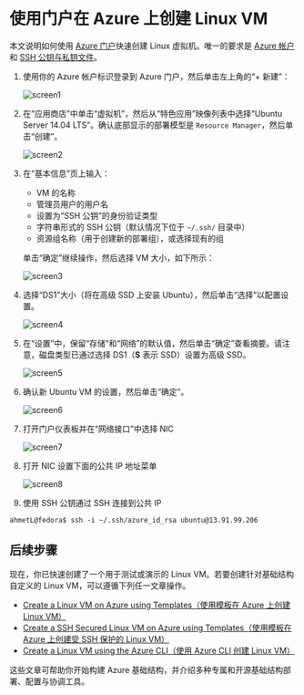 <properties
    pageTitle="使用 Azure 门户创建 Linux VM | Azure"
    description="使用 Azure 门户创建 Linux VM。"
    services="virtual-machines-linux"
    documentationCenter=""
    authors="vlivech"
    manager="timlt"
    editor=""
    tags="azure-resource-manager"
/>

<tags
	ms.service="virtual-machines-linux"
	ms.date="04/12/2016"
	wacn.date=""/>

# 使用门户在 Azure 上创建 Linux VM

本文说明如何使用 [Azure 门户](https://portal.azure.cn/)快速创建 Linux 虚拟机。唯一的要求是 [Azure 帐户](/pricing/1rmb-trial/)和 [SSH 公钥与私钥文件](/documentation/articles/virtual-machines-linux-mac-create-ssh-keys)。


1. 使用你的 Azure 帐户标识登录到 Azure 门户，然后单击左上角的“+ 新建”：

    ![screen1](../media/virtual-machines-linux-quick-create-portal/screen1.png)

2. 在“应用商店”中单击“虚拟机”，然后从“特色应用”映像列表中选择“Ubuntu Server 14.04 LTS”。确认底部显示的部署模型是 `Resource Manager`，然后单击“创建”。

    ![screen2](../media/virtual-machines-linux-quick-create-portal/screen2.png)

3. 在“基本信息”页上输入：
    - VM 的名称
    - 管理员用户的用户名
    - 设置为“SSH 公钥”的身份验证类型
    - 字符串形式的 SSH 公钥（默认情况下位于 `~/.ssh/` 目录中）
    - 资源组名称（用于创建新的部署组），或选择现有的组

    单击“确定”继续操作，然后选择 VM 大小，如下所示：

    ![screen3](../media/virtual-machines-linux-quick-create-portal/screen3.png)

4. 选择“DS1”大小（将在高级 SSD 上安装 Ubuntu），然后单击“选择”以配置设置。

    ![screen4](../media/virtual-machines-linux-quick-create-portal/screen4.png)

5. 在“设置”中，保留“存储”和“网络”的默认值，然后单击“确定”查看摘要。请注意，磁盘类型已通过选择 DS1（**S** 表示 SSD）设置为高级 SSD。

    ![screen5](../media/virtual-machines-linux-quick-create-portal/screen5.png)

6. 确认新 Ubuntu VM 的设置，然后单击“确定”。

    ![screen6](../media/virtual-machines-linux-quick-create-portal/screen6.png)

7. 打开门户仪表板并在“网络接口”中选择 NIC

    ![screen7](../media/virtual-machines-linux-quick-create-portal/screen7.png)

8. 打开 NIC 设置下面的公共 IP 地址菜单

    ![screen8](../media/virtual-machines-linux-quick-create-portal/screen8.png)

9. 使用 SSH 公钥通过 SSH 连接到公共 IP

```
ahmetL@fedora$ ssh -i ~/.ssh/azure_id_rsa ubuntu@13.91.99.206
```

## 后续步骤

现在，你已快速创建了一个用于测试或演示的 Linux VM。若要创建针对基础结构自定义的 Linux VM，可以遵循下列任一文章操作。

- [Create a Linux VM on Azure using Templates（使用模板在 Azure 上创建 Linux VM）](/documentation/articles/virtual-machines-linux-cli-deploy-templates)
- [Create a SSH Secured Linux VM on Azure using Templates（使用模板在 Azure 上创建受 SSH 保护的 Linux VM）](/documentation/articles/virtual-machines-linux-create-ssh-secured-vm-from-template)
- [Create a Linux VM using the Azure CLI（使用 Azure CLI 创建 Linux VM）](/documentation/articles/virtual-machines-linux-create-cli-complete)

这些文章可帮助你开始构建 Azure 基础结构，并介绍多种专属和开源基础结构部署、配置与协调工具。

<!----HONumber=Mooncake_0425_2016-->